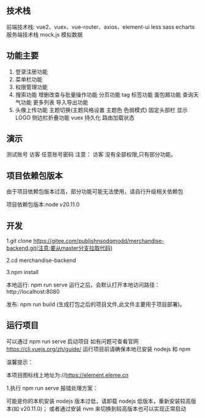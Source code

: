 ## 技术栈

前端技术栈: vue2、vuex、vue-router、axios、element-ui less sass echarts
服务端技术栈 mock.js 模拟数据

## 功能主要

1. 登录注册功能
2. 菜单栏功能
3. 权限管理功能
4. 搜索功能 增删改查与批量操作功能 分页功能 tag 标签功能 面包屑功能 查询天气功能 更多列表 导入导出功能
5. 头像上传功能 主题切换(主题风格设置 主题色 色弱模式) 固定头部栏 显示 LOGO 侧边栏折叠功能 vuex 持久化 路由加载状态

## 演示

测试账号
访客 任意账号密码
注意：
访客 没有全部权限,只有部分功能。

## 项目依赖包版本

由于项目依赖包版本过高，部分功能可能无法使用，请自行升级相关依赖包

项目依赖包版本:node v20.11.0

## 开发

1.git clone https://gitee.com/publishnsodqmodd/merchandise-backend.git(注意:要从master分支拉取代码)

2.cd merchandise-backend

3.npm install

本地运行:
npm run serve 运行之后，会默认打开本地访问路径：http://localhost:8080

发布:
npm run build (生成打包之后的项目文件,此文件主要用于项目部署)。

## 运行项目

可以通过 npm run serve 启动项目
如有问题可查看官网 https://cli.vuejs.org/zh/guide/
运行项目前请确保本地已安装 nodejs 和 npm

温馨提示：

本项目图标线上地址为://https://element.eleme.cn

1.执行 npm run serve 报错处理方案：

可能是你的本机安装 nodejs 版本过低，请卸载 nodejs 低版本，重新安装较高版本(如 v20.11.0)； 或者通过安装 nvm 来切换到较高版本也可以实现正常启动
